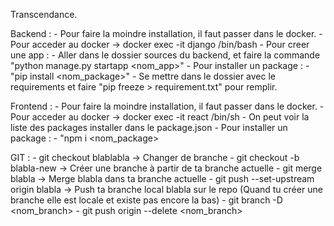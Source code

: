 Transcendance.

Backend :
    - Pour faire la moindre installation, il faut passer dans le docker.
    - Pour acceder au docker -> docker exec -it django /bin/bash
    - Pour creer une app :
        - Aller dans le dossier sources du backend, et faire la commande "python manage.py startapp <nom_app>"
    - Pour installer un package :
        - "pip install <nom_package>"
        - Se mettre dans le dossier avec le requirements et faire "pip freeze > requirement.txt" pour remplir.

Frontend :
    - Pour faire la moindre installation, il faut passer dans le docker.
    - Pour acceder au docker -> docker exec -it react /bin/sh
    - On peut voir la liste des packages installer dans le package.json
    - Pour installer un package :
        - "npm i <nom_package>


GIT :
    - git checkout blablabla -> Changer de branche
    - git checkout -b blabla-new -> Créer une branche à partir de ta branche actuelle
    - git merge blabla -> Merge blabla dans ta branche actuelle
    - git push --set-upstream origin blabla -> Push ta branche local blabla sur le repo (Quand tu créer une branche elle est locale et existe pas encore la bas)
    - git branch -D <nom_branch>
    - git push origin --delete <nom_branch>